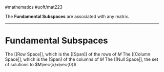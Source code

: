 #mathematics #uoft/mat223 

The **Fundamental Subspaces** are associated with any matrix.

---
# Fundamental Subspaces
The [[Row Space]], which is the [[Span]] of the rows of $M$ 
The [[Column Space]], which is the [Span] of the columns of $M$
The [[Null Space]], the set of solutions to $M\vec{x}=\vec{0}$